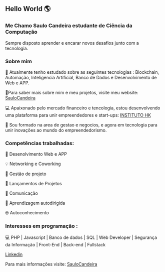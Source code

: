 ## Hello World 🌎

### Me Chamo Saulo Candeira estudante de Ciência da Computação 

Sempre disposto aprender e encarar novos desafios junto com a tecnologia.

### Sobre mim

 📝 Atualmente tenho estudado sobre as seguintes tecnologias : Blockchain, Automação, Inteligencia Artificial, Banco de Dados e Desenvolvimento de Web e APP.
 
 🎈Para saber mais sobre mim e meu projetos, visite meu website: [SauloCandeira](https://www.saulocandeira.hk.tec.br) 

 💻 Apaixonado pelo mercado financeiro e tencologia, estou desenvolvendo uma plataforma para unir empreendedores e start-ups: [INSTITUTO HK](https://www.instituto.hk.tec.br/) 

 🚩 Sou formado na area de gestao e negocios, e agora em tecnologia para unir inovações ao mundo do empreendedorismo.
 


###  Competências trabalhadas: 
 
📝 Desenolvimento Web e APP

💡 Networking e Coworking

💼 Gestão de projeto

🚀 Lançamentos de Projetos

💬 Comunicação

📖 Aprendizagem autodirigida

🤓 Autoconhecimento


### Interesses em programação :

💻 PHP | Javascript | Banco de dados | SQL | Web Developer | Segurança da Informação | Front-End | Back-end | Fullstack

[Linkedin](https://www.linkedin.com/in/saulocandeira/)

Para mais informações visite: 
[SauloCandeira](https://www.saulocandeira.hk.tec.br) 
